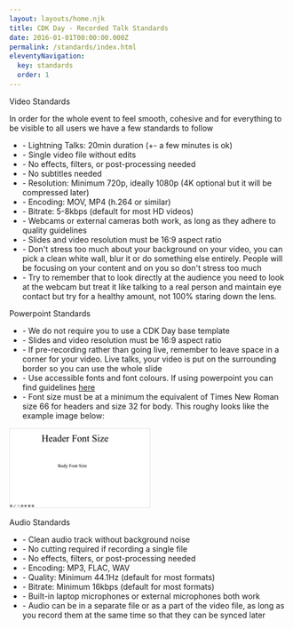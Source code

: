 ```yaml
---
layout: layouts/home.njk
title: CDK Day - Recorded Talk Standards
date: 2016-01-01T00:00:00.000Z
permalink: /standards/index.html
eleventyNavigation:
  key: standards
  order: 1
---
```


<div class="container main-container bg-white w-full mx-auto mb-12 px-8 md:px-16 pt-3 pb-16 rounded-corners">
<p class="mt-6 mb-6 text-3xl tracking-wide no-underline hover:no-underline font-bold text-gray-800 text-xl">
    Video Standards
</p>
<p>
    In order for the whole event to feel smooth, cohesive and for everything to be visible to all users we have a few standards to follow
</p>
<p class="mt-6">
    <ul>
        <li>
            - Lightning Talks: 20min duration (+- a few minutes is ok)
        </li>
        <li>
            - Single video file without edits
        </li>
        <li>
            - No effects, filters, or post-processing needed
        </li>
        <li>
            - No subtitles needed
        </li>
        <li>
            - Resolution: Minimum 720p, ideally 1080p (4K optional but it will be compressed later)
        </li>
        <li>
            - Encoding: MOV, MP4 (h.264 or similar)
        </li>
        <li>
            - Bitrate: 5-8kbps (default for most HD videos)
        </li>
        <li>
            - Webcams or external cameras both work, as long as they adhere to quality guidelines
        </li>
        <li>
            - Slides and video resolution must be 16:9 aspect ratio
        </li>
        <li>
            - Don't stress too much about your background on your video, you can pick a clean white wall, blur it or do something else entirely. People will be focusing on your content and on you so don't stress too much
        </li>
        <li>
            - Try to remember that to look directly at the audience you need to look at the webcam but treat it like talking to a real person and maintain eye contact but try for a healthy amount, not 100% staring down the lens.
        </li>
    </ul>
</p>

<p class="mt-6 mb-6 text-3xl tracking-wide no-underline hover:no-underline font-bold text-gray-800 text-xl">
    Powerpoint Standards
</p>
<p class="mt-6">
    <ul>
        <li>
            - We do not require you to use a CDK Day base template
        </li>
        <li>
            - Slides and video resolution must be 16:9 aspect ratio
        </li>
        <li>
            - If pre-recording rather than going live, remember to leave space in a corner for your video. Live talks, your video is put on the surrounding border so you can use the whole slide
        </li>
        <li>
            - Use accessible fonts and font colours. If using powerpoint you can find guidelines <a href="https://support.microsoft.com/en-us/office/make-your-powerpoint-presentations-accessible-to-people-with-disabilities-6f7772b2-2f33-4bd2-8ca7-dae3b2b3ef25#bkmk_formatandcolorwin">here</a>
        </li>
        <li>
            - Font size must be at a minimum the equivalent of Times New Roman size 66 for headers and size 32 for body. This roughy looks like the example image below:
        </li>
    </ul>
<img src="/static/img/font-demo.png" style="width: 50%; border:1px solid #e3e3e3" alt="logo" class="mt-3"/>

</p>

<p class="mt-6 mb-6 text-3xl tracking-wide no-underline hover:no-underline font-bold text-gray-800 text-xl">
    Audio Standards
</p>
<p class="mt-6">
    <ul>
        <li>
            - Clean audio track without background noise
        </li>
        <li>
            - No cutting required if recording a single file
        </li>
        <li>
            - No effects, filters, or post-processing needed
        </li>
        <li>
            - Encoding: MP3, FLAC, WAV
        </li>
        <li>
            - Quality: Minimum 44.1Hz (default for most formats)
        </li>
        <li>
            - Bitrate: Minimum 16kbps (default for most formats)
        </li>
        <li>
            - Built-in laptop microphones or external microphones both work
        </li>
        <li>
            - Audio can be in a separate file or as a part of the video file, as long as you record them at the same time so that they can be synced later
        </li>
    </ul>
</p>
</div>